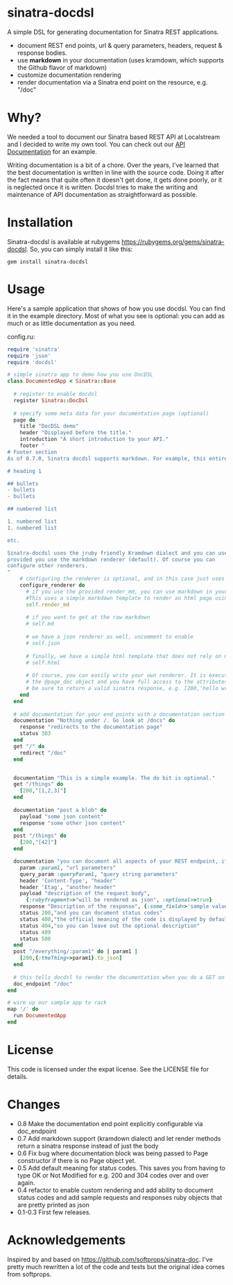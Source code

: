 # sinatra-docdsl

A simple DSL for generating documentation for Sinatra REST applications. 

- document REST end points, url & query parameters, headers, request & response bodies.
- use **markdown** in your documentation (uses kramdown, which supports the Github flavor of markdown)
- customize documentation rendering
- render documentation via a Sinatra end point on the resource, e.g. "/doc"

# Why?

We needed a tool to document our Sinatra based REST API at Localstream and I decided to write my own tool. You can check out our [API Documentation](https://localstre.am/api) for an example.

Writing documentation is a bit of a chore. Over the years, I've learned that the best documentation is written in line with the source code. Doing it after the fact means that quite often it doesn't get done, it gets done poorly, or it is neglected once it is written. Docdsl tries to make the writing and maintenance of API documentation as straightforward as possible. 

# Installation

Sinatra-docdsl is available at rubygems https://rubygems.org/gems/sinatra-docdsl. So, you can simply install it like this:

    gem install sinatra-docdsl

# Usage

Here's a sample application that shows of how you use docdsl. You can find it in the example directory. Most of what you see is optional: you can add as much or as little documentation as you need. 

config.ru:

``` ruby
require 'sinatra'
require 'json'
require 'docdsl'

# simple sinatra app to demo how you use DocDSL
class DocumentedApp < Sinatra::Base
  
  # register to enable docdsl
  register Sinatra::DocDsl 
  
  # specify some meta data for your documentation page (optional)
  page do      
    title "DocDSL demo"
    header "Displayed before the title."
    introduction "A short introduction to your API."
    footer "
# Footer section
As of 0.7.0, Sinatra docdsl supports markdown. For example, this entire footer section is written using markdown.

# heading 1

## bullets
- bullets
- bullets

## numbered list

1. numbered list
1. numbered list

etc.

Sinatra-docdsl uses the jruby friendly Kramdown dialect and you can use it anywhere, 
provided you use the markdown renderer (default). Of course you can
configure other renderers.
"
    # configuring the renderer is optional, and in this case just uses the default
    configure_renderer do
      # if you use the provided render_md, you can use markdown in your documentation. 
      #This uses a simple markdown template to render an html page using kramdown
      self.render_md
      
      # if you want to get at the raw markdown
      # self.md
      
      # we have a json renderer as well, uncomment to enable
      # self.json   
      
      # finally, we have a simple html template that does not rely on markdown
      # self.html
            
      # Of course, you can easily write your own renderer. It is executed on 
      # the @page_doc object and you have full access to the attributes in there.
      # be sure to return a valid sinatra response, e.g. [200,'hello wrld']
    end
  end
  
  # add documentation for your end points with a documentation section
  documentation "Nothing under /. Go look at /docs" do
    response "redirects to the documentation page"
    status 303
  end
  get "/" do
    redirect "/doc"
  end


  documentation "This is a simple example. The do bit is optional."
  get "/things" do
    [200,"[1,2,3]"]
  end
  
  documentation "post a blob" do
    payload "some json content"
    response "some other json content"
  end
  post "/things" do
    [200,"[42]"]
  end

  documentation "you can document all aspects of your REST endpoint, if you want." do
    param :param1, "url parameters"
    query_param :queryParam1, "query string parameters"
    header 'Content-Type', "header"
    header 'Etag', "another header"
    payload "description of the request body", 
      {:rubyfragment=>"will be rendered as json", :optional=>true}
    response "Description of the response", {:some_field=>'sample value', :optional=>true}
    status 200,"and you can document status codes"
    status 400,"the official meaning of the code is displayed by default"
    status 404,"so you can leave out the optional description"
    status 409
    status 500
  end
  post "/everything/:param1" do | param1 |    
    [200,{:theThing=>param1}.to_json]
  end
  
  # this tells docdsl to render the documentation when you do a GET on /doc
  doc_endpoint "/doc"  
end

# wire up our sample app to rack
map '/' do
  run DocumentedApp
end

```

# License

This code is licensed under the expat license. See the LICENSE file for details.

# Changes

- 0.8 Make the documentation end point explicitly configurable via doc_endpoint
- 0.7 Add markdown support (kramdown dialect) and let render methods return a sinatra response instead of just the body
- 0.6 Fix bug where documentation block was being passed to Page constructor if there is no Page object yet.
- 0.5 Add default meaning for status codes. This saves you from having to type OK or Not Modified for e.g. 200 and 304 codes over and over again.
- 0.4 refactor to enable custom rendering and add ability to document status codes and add sample requests and responses ruby objects that are pretty printed as json
- 0.1-0.3 First few releases. 

        
# Acknowledgements

Inspired by and based on https://github.com/softprops/sinatra-doc. I've pretty much rewritten a lot of the code and tests but the original idea comes from softprops.

